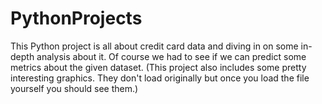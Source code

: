 # PythonProjects
This Python project is all about credit card data and diving in on some in-depth analysis about it. Of course we had to see if we can predict some metrics about the given dataset. (This project also includes some pretty interesting graphics. They don't load originally but once you load the file yourself you should see them.)
